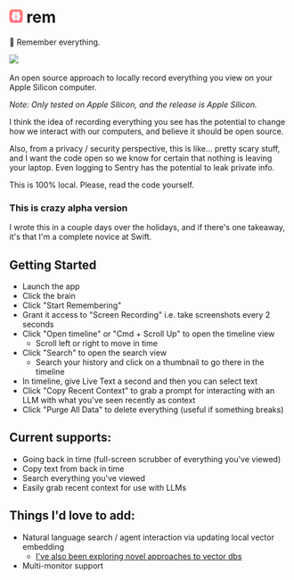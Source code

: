 # <img src="rem/Assets.xcassets/AppIcon.appiconset/AppIcon128x128@2x.png" width=24 /> rem

🧠 Remember everything.

<a href="https://www.loom.com/share/091a48b318f04f22bdada62716298948">
  <img style="max-width:300px;" src="https://cdn.loom.com/sessions/thumbnails/091a48b318f04f22bdada62716298948-with-play.gif">
</a>

An open source approach to locally record everything you view on your Apple Silicon computer.

_Note: Only tested on Apple Silicon, and the release is Apple Silicon._

I think the idea of recording everything you see has the potential to change how we interact 
with our computers, and believe it should be open source.

Also, from a privacy / security perspective, this is like... pretty scary stuff, and I want the code open 
so we know for certain that nothing is leaving your laptop. Even logging to Sentry has the potential to 
leak private info.

This is 100% local. Please, read the code yourself.

### This is crazy alpha version
I wrote this in a couple days over the holidays, and if there's one takeaway, it's that I'm a
complete novice at Swift.

## Getting Started
- Launch the app
- Click the brain
- Click "Start Remembering"
- Grant it access to "Screen Recording" i.e. take screenshots every 2 seconds
- Click "Open timeline" or "Cmd + Scroll Up" to open the timeline view
    - Scroll left or right to move in time
- Click "Search" to open the search view
    - Search your history and click on a thumbnail to go there in the timeline
- In timeline, give Live Text a second and then you can select text
- Click "Copy Recent Context" to grab a prompt for interacting with an LLM with what you've seen recently as context
- Click "Purge All Data" to delete everything (useful if something breaks)

## Current supports:
- Going back in time (full-screen scrubber of everything you've viewed)
- Copy text from back in time
- Search everything you've viewed
- Easily grab recent context for use with LLMs

## Things I'd love to add:
- Natural language search / agent interaction via updating local vector embedding
    - [I've also been exploring novel approaches to vector dbs](https://github.com/jasonjmcghee/portable-hnsw)
- Multi-monitor support
